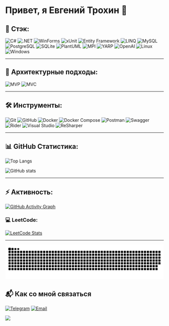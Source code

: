 # Привет, я Евгений Трохин 👋

## 🔧 Стэк:
![C#](https://img.shields.io/badge/-CSharp-239120?style=flat-square&logo=c-sharp&logoColor=white)
![.NET](https://img.shields.io/badge/-.NET-512BD4?style=flat-square&logo=dotnet&logoColor=white)
![WinForms](https://img.shields.io/badge/-WinForms-00599C?style=flat-square&logo=windows&logoColor=white)
![xUnit](https://img.shields.io/badge/-xUnit-FF2C69?style=flat-square&logo=xunit&logoColor=white)
![Entity Framework](https://img.shields.io/badge/-Entity%20Framework-512BD4?style=flat-square&logo=.net&logoColor=white)
![LINQ](https://img.shields.io/badge/-LINQ-007ACC?style=flat-square&logo=dotnet&logoColor=white)
![MySQL](https://img.shields.io/badge/-MySQL-4479A1?style=flat-square&logo=mysql&logoColor=white)
![PostgreSQL](https://img.shields.io/badge/-PostgreSQL-4169E1?style=flat-square&logo=postgresql&logoColor=white)
![SQLite](https://img.shields.io/badge/-SQLite-003B57?style=flat-square&logo=sqlite&logoColor=white)
![PlantUML](https://img.shields.io/badge/-PlantUML-1B4A2D?style=flat-square&logo=plantuml&logoColor=white)
![MPI](https://img.shields.io/badge/-MPI-6600FF?style=flat-square&logo=mpi&logoColor=white)
![YARP](https://img.shields.io/badge/-YARP-0062CC?style=flat-square&logo=reverseproxy&logoColor=white)
![OpenAI](https://img.shields.io/badge/-OpenAI-1A1A1A?style=flat-square&logo=openai&logoColor=white)
![Linux](https://img.shields.io/badge/-Linux-FCC624?style=flat-square&logo=linux&logoColor=black)
![Windows](https://img.shields.io/badge/-Windows-0078D6?style=flat-square&logo=windows&logoColor=white)

---

## 🧠 Архитектурные подходы:
![MVP](https://img.shields.io/badge/-MVP-FFB000?style=flat-square&logo=patternfly&logoColor=white)
![MVC](https://img.shields.io/badge/-MVC-6DB33F?style=flat-square&logo=spring&logoColor=white)

---

## 🛠 Инструменты:
![Git](https://img.shields.io/badge/-Git-F05032?style=flat-square&logo=git&logoColor=white)
![GitHub](https://img.shields.io/badge/-GitHub-181717?style=flat-square&logo=github&logoColor=white)
![Docker](https://img.shields.io/badge/-Docker-2496ED?style=flat-square&logo=docker&logoColor=white)
![Docker Compose](https://img.shields.io/badge/-Docker%20Compose-2496ED?style=flat-square&logo=docker&logoColor=white)
![Postman](https://img.shields.io/badge/-Postman-FF6C37?style=flat-square&logo=postman&logoColor=white)
![Swagger](https://img.shields.io/badge/-Swagger-85EA2D?style=flat-square&logo=swagger&logoColor=black)
![Rider](https://img.shields.io/badge/-Rider-000000?style=flat-square&logo=jetbrains&logoColor=white)
![Visual Studio](https://img.shields.io/badge/-Visual%20Studio-5C2D91?style=flat-square&logo=visual-studio&logoColor=white)
![ReSharper](https://img.shields.io/badge/-ReSharper-512BD4?style=flat-square&logo=jetbrains&logoColor=white)

---

## 📊 GitHub Статистика:
![Top Langs](https://github-readme-stats.vercel.app/api/top-langs/?username=trokhin87&layout=compact&langs_count=100&theme=dark)

![GitHub stats](https://github-readme-stats.vercel.app/api?username=trokhin87&show_icons=true&theme=dark)

---

## ⚡ Активность:
[![GitHub Activity Graph](https://github-readme-activity-graph.vercel.app/graph?username=trokhin87&theme=tokyo-night)](https://github.com/trokhin87)

### 💻 LeetCode:
[![LeetCode Stats](https://img.shields.io/badge/Решено-44-green?style=flat-square&logo=leetcode&logoColor=white)](https://leetcode.com/trokhin87/)

---
<picture>
  <source media="(prefers-color-scheme: dark)" srcset="https://raw.githubusercontent.com/platane/platane/output/github-contribution-grid-snake-dark.svg">
  <source media="(prefers-color-scheme: light)" srcset="https://raw.githubusercontent.com/platane/platane/output/github-contribution-grid-snake.svg">
  <img alt="github contribution grid snake animation" src="https://raw.githubusercontent.com/platane/platane/output/github-contribution-grid-snake.svg">
</picture>

## 📬 Как со мной связаться

[![Telegram](https://img.shields.io/badge/-Написать%20в%20Telegram-2CA5E0?style=for-the-badge&logo=telegram&logoColor=white)](https://t.me/m0neylonger)
[![Email](https://img.shields.io/badge/-trokhin87@gmail.com-D14836?style=for-the-badge&logo=gmail&logoColor=white)](mailto:trokhin87@gmail.com)

![](https://komarev.com/ghpvc/?username=trokhin87&color=green)
